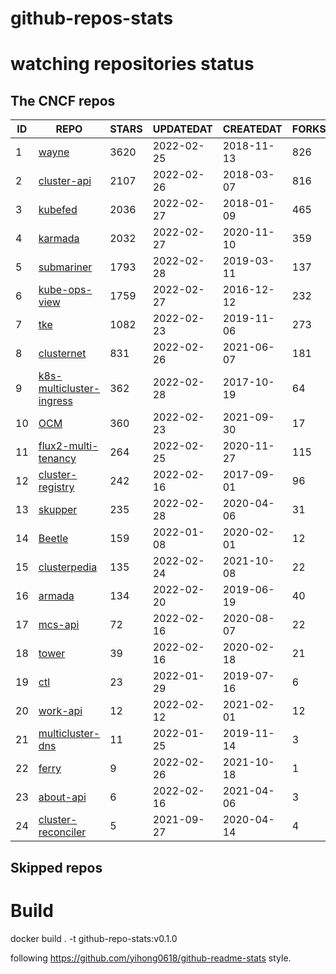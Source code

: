# github-repos-stats

# watching repositories status
<!--START_SECTION:github_repos-->
## The CNCF repos
| ID |                                            REPO                                             | STARS | UPDATEDAT  | CREATEDAT  | FORKSCOUNT |
|----|---------------------------------------------------------------------------------------------|-------|------------|------------|------------|
|  1 | [wayne](https://github.com/Qihoo360/wayne)                                                  |  3620 | 2022-02-25 | 2018-11-13 |        826 |
|  2 | [cluster-api](https://github.com/kubernetes-sigs/cluster-api)                               |  2107 | 2022-02-26 | 2018-03-07 |        816 |
|  3 | [kubefed](https://github.com/kubernetes-sigs/kubefed)                                       |  2036 | 2022-02-27 | 2018-01-09 |        465 |
|  4 | [karmada](https://github.com/karmada-io/karmada)                                            |  2032 | 2022-02-27 | 2020-11-10 |        359 |
|  5 | [submariner](https://github.com/submariner-io/submariner)                                   |  1793 | 2022-02-28 | 2019-03-11 |        137 |
|  6 | [kube-ops-view](https://github.com/hjacobs/kube-ops-view)                                   |  1759 | 2022-02-27 | 2016-12-12 |        232 |
|  7 | [tke](https://github.com/tkestack/tke)                                                      |  1082 | 2022-02-23 | 2019-11-06 |        273 |
|  8 | [clusternet](https://github.com/clusternet/clusternet)                                      |   831 | 2022-02-26 | 2021-06-07 |        181 |
|  9 | [k8s-multicluster-ingress](https://github.com/GoogleCloudPlatform/k8s-multicluster-ingress) |   362 | 2022-02-28 | 2017-10-19 |         64 |
| 10 | [OCM](https://github.com/open-cluster-management-io/OCM)                                    |   360 | 2022-02-23 | 2021-09-30 |         17 |
| 11 | [flux2-multi-tenancy](https://github.com/fluxcd/flux2-multi-tenancy)                        |   264 | 2022-02-25 | 2020-11-27 |        115 |
| 12 | [cluster-registry](https://github.com/kubernetes-retired/cluster-registry)                  |   242 | 2022-02-16 | 2017-09-01 |         96 |
| 13 | [skupper](https://github.com/skupperproject/skupper)                                        |   235 | 2022-02-28 | 2020-04-06 |         31 |
| 14 | [Beetle](https://github.com/Clivern/Beetle)                                                 |   159 | 2022-01-08 | 2020-02-01 |         12 |
| 15 | [clusterpedia](https://github.com/clusterpedia-io/clusterpedia)                             |   135 | 2022-02-24 | 2021-10-08 |         22 |
| 16 | [armada](https://github.com/G-Research/armada)                                              |   134 | 2022-02-20 | 2019-06-19 |         40 |
| 17 | [mcs-api](https://github.com/kubernetes-sigs/mcs-api)                                       |    72 | 2022-02-16 | 2020-08-07 |         22 |
| 18 | [tower](https://github.com/kubesphere/tower)                                                |    39 | 2022-02-16 | 2020-02-18 |         21 |
| 19 | [ctl](https://github.com/wish/ctl)                                                          |    23 | 2022-01-29 | 2019-07-16 |          6 |
| 20 | [work-api](https://github.com/kubernetes-sigs/work-api)                                     |    12 | 2022-02-12 | 2021-02-01 |         12 |
| 21 | [multicluster-dns](https://github.com/coredns/multicluster-dns)                             |    11 | 2022-01-25 | 2019-11-14 |          3 |
| 22 | [ferry](https://github.com/ferry-proxy/ferry)                                               |     9 | 2022-02-26 | 2021-10-18 |          1 |
| 23 | [about-api](https://github.com/kubernetes-sigs/about-api)                                   |     6 | 2022-02-16 | 2021-04-06 |          3 |
| 24 | [cluster-reconciler](https://github.com/vllry/cluster-reconciler)                           |     5 | 2021-09-27 | 2020-04-14 |          4 |



## Skipped repos
<!--END_SECTION:github_repos-->

# Build

docker build . -t github-repo-stats:v0.1.0

following https://github.com/yihong0618/github-readme-stats style.
